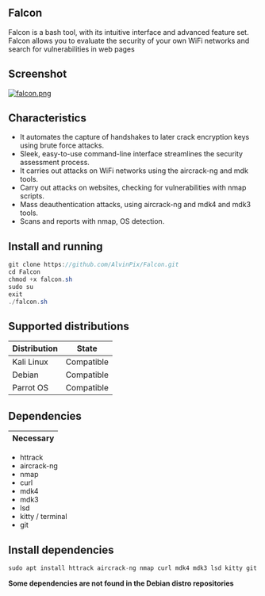 ## Falcon

Falcon is a bash tool, with its intuitive interface and advanced feature set. Falcon allows you to evaluate the security of your own WiFi networks and search for vulnerabilities in web pages

## Screenshot

[![falcon.png](https://i.postimg.cc/0j6vLW2N/falcon.png)](https://postimg.cc/hQqNm0mF)

## Characteristics

- It automates the capture of handshakes to later crack encryption keys using brute force attacks.
- Sleek, easy-to-use command-line interface streamlines the security assessment process.
- It carries out attacks on WiFi networks using the aircrack-ng and mdk tools.
- Carry out attacks on websites, checking for vulnerabilities with nmap scripts.
- Mass deauthentication attacks, using aircrack-ng and mdk4 and mdk3 tools.
- Scans and reports with nmap, OS detection.

## Install and running

```java
git clone https://github.com/AlvinPix/Falcon.git
cd Falcon
chmod +x falcon.sh
sudo su
exit
./falcon.sh
```

## Supported distributions

| Distribution |   State       |
|--------------|---------------| 
| Kali Linux   | Compatible    |
| Debian       | Compatible    |
| Parrot OS    | Compatible    |

## Dependencies

| Necessary |
|-----------|

- httrack
- aircrack-ng
- nmap
- curl
- mdk4
- mdk3
- lsd
- kitty / terminal
- git

## Install dependencies

```java
sudo apt install httrack aircrack-ng nmap curl mdk4 mdk3 lsd kitty git
```
**Some dependencies are not found in the __Debian__ distro repositories**
